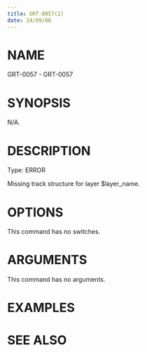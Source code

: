 ```yaml
---
title: GRT-0057(2)
date: 24/09/08
---
```


# NAME

GRT-0057 - GRT-0057

# SYNOPSIS

N/A.

# DESCRIPTION

Type: ERROR

Missing track structure for layer $layer_name.

# OPTIONS

This command has no switches.

# ARGUMENTS

This command has no arguments.

# EXAMPLES

# SEE ALSO
